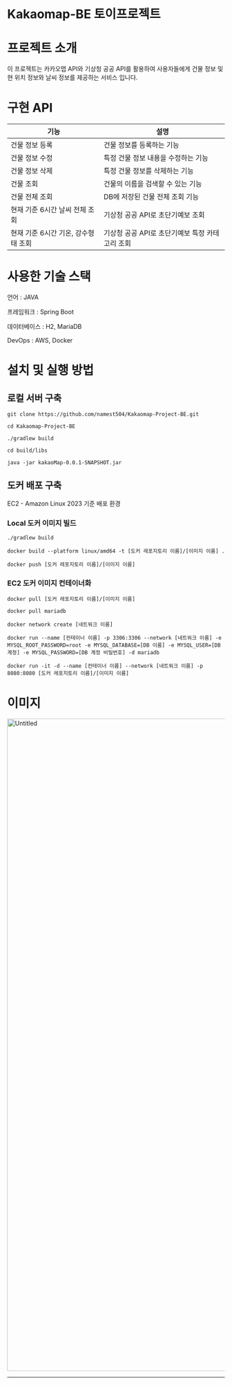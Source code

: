 # Kakaomap-BE 토이프로젝트

# **프로젝트 소개**

이 프로젝트는 카카오맵 API와 기상청 공공 API를 활용하여 사용자들에게 건물 정보 및 현 위치 정보와 날씨 정보를 제공하는 서비스 입니다.

# **구현 API**

| 기능                    | 설명                           |
|-----------------------|------------------------------|
| 건물 정보 등록              | 건물 정보를 등록하는 기능               |
| 건물 정보 수정              | 특정 건물 정보 내용을 수정하는 기능         |
| 건물 정보 삭제              | 특정 건물 정보를 삭제하는 기능            |
| 건물 조회                 | 건물의 이름을 검색할 수 있는 기능          |
| 건물 전체 조회              | DB에 저장된 건물 전체 조회 기능          |
| 현재 기준 6시간 날씨 전체 조회    | 기상청 공공 API로 초단기예보 조회         |
| 현재 기준 6시간 기온, 강수형태 조회 | 기상청 공공 API로 초단기예보 특정 카테고리 조회 |

# **사용한 기술 스택**

언어 : JAVA

프레임워크 : Spring Boot

데이터베이스 : H2, MariaDB

DevOps : AWS, Docker

# **설치 및 실행 방법**

## 로컬 서버 구축

```text
git clone https://github.com/namest504/Kakaomap-Project-BE.git

cd Kakaomap-Project-BE

./gradlew build

cd build/libs

java -jar kakaoMap-0.0.1-SNAPSHOT.jar
```

## 도커 배포 구축

EC2 - Amazon Linux 2023 기준 배포 환경
### Local 도커 이미지 빌드
```text
./gradlew build

docker build --platform linux/amd64 -t [도커 레포지토리 이름]/[이미지 이름] .

docker push [도커 레포지토리 이름]/[이미지 이름]
```
### EC2 도커 이미지 컨테이너화
```text
docker pull [도커 레포지토리 이름]/[이미지 이름]

docker pull mariadb

docker network create [네트워크 이름]

docker run --name [컨테이너 이름] -p 3306:3306 --network [네트워크 이름] -e MYSQL_ROOT_PASSWORD=root -e MYSQL_DATABASE=[DB 이름] -e MYSQL_USER=[DB 계정] -e MYSQL_PASSWORD=[DB 계정 비밀번호] -d mariadb

docker run -it -d --name [컨테이너 이름] --network [네트워크 이름] -p 8080:8080 [도커 레포지토리 이름]/[이미지 이름]
```

# **이미지**

<img width="1511" alt="Untitled" src="https://github.com/namest504/Kakaomap-Project-BE/assets/61047602/ccba833a-982e-4ea8-ac7e-ee7a1e0a4299">


---
